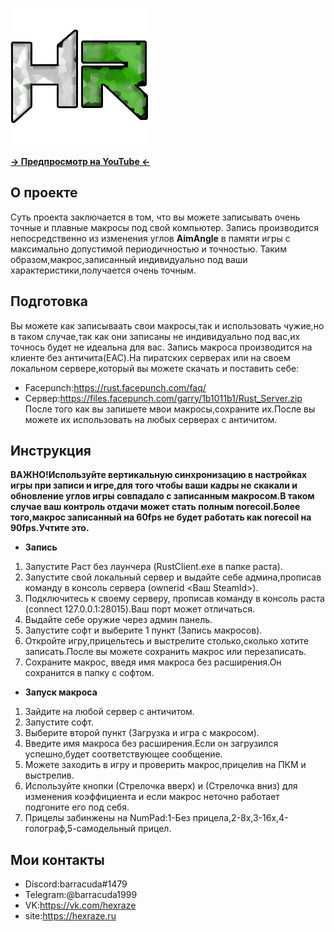 ![GitHub](logo_site.png)

[**-> Предпросмотр на YouTube <-**](https://youtu.be/smiiNJZc-g0)

## О проекте
  
Суть проекта заключается в том, что вы можете записывать очень точные и плавные макросы под свой компьютер.
Запись производится непосредственно из изменения углов **AimAngle** в памяти игры с максимально допустимой периодичностью и точностью.
Таким образом,макрос,записанный индивидуально под ваши характеристики,получается очень точным.

## Подготовка
Вы можете как записываать свои макросы,так и использовать чужие,но в таком случае,так как они записаны не индивидуально под вас,их точнось будет не идеальна для вас.
Запись макроса производится на клиенте без античита(EAC).На пиратских серверах или на своем локальном сервере,который вы можете скачать и поставить себе:
* Facepunch:https://rust.facepunch.com/faq/ 
* Сервер:https://files.facepunch.com/garry/1b1011b1/Rust_Server.zip
После того как вы запишете мвои макросы,сохраните их.После вы можете их использовать на любых серверах с античитом.

## Инструкция
  **ВАЖНО!Используйте вертикальную синхронизацию в настройках игры при записи и игре,для того чтобы ваши кадры не скакали и обновление углов игры совпадало с записанным макросом.В таком случае ваш контроль отдачи может стать полным norecoil.Более того,макрос записанный на 60fps не будет работать как norecoil на 90fps.Учтите это.**

* **Запись**
1. Запустите Раст без лаунчера (RustClient.exe в папке раста).
2. Запустите свой локальный сервер и выдайте себе админа,прописав команду в консоль сервера (ownerid <Ваш SteamId>).
3. Подключитесь к своему серверу, прописав команду в консоль раста (connect 127.0.0.1:28015).Ваш порт может отличаться.
4. Выдайте себе оружие через админ панель.
5. Запустите софт и выберите 1 пункт (Запись макросов).
6. Откройте игру,прицельтесь и выстрелите столько,сколько хотите записать.После вы можете сохранить макрос или перезаписать.
7. Сохраните макрос, введя имя макроса без расширения.Он сохранится в папку с софтом.
* **Запуск макроса**
1. Зайдите на любой сервер с античитом.
2. Запустите софт.
3. Выберите второй пункт (Загрузка и игра с макросом).
4. Введите имя макроса без расширения.Если он загрузился успешно,будет соответствующее сообщение.
5. Можете заходить в игру и проверить макрос,прицелив на ПКМ и выстрелив.
6. Используйте кнопки (Стрелочка вверх) и (Стрелочка вниз) для изменения коэффициента и если макрос неточно работает подгоните его под себя.
7. Прицелы забинжены на NumPad:1-Без прицела,2-8x,3-16x,4-голограф,5-самодельный прицел.


## Мои контакты
* Discord:barracuda#1479
* Telegram:@barracuda1999
* VK:https://vk.com/hexraze
* site:https://hexraze.ru
